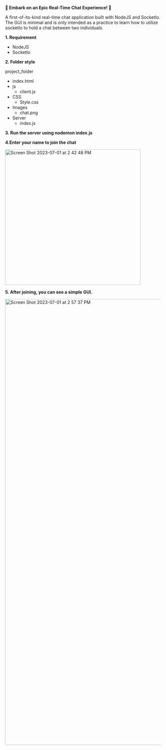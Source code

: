 **🚀 Embark on an Epic Real-Time Chat Experience! 🚀**

A first-of-its-kind real-time chat application built with NodeJS and SocketIo. The GUI is minimal and is only intended as a practice to learn how to utilize socketIo to hold a chat between two individuals.

**1. Requirement**

- NodeJS
- SocketIo

**2. Folder style**

project_folder
  - index.html
  - js
    - client.js
  - CSS
    - Style.css
  - Images
    - chat.png
  - Server
    - index.js

**3. Run the server using nodemon index.js**

**4.Enter your name to join the chat**

<img width="438" alt="Screen Shot 2023-07-01 at 2 42 48 PM" src="https://github.com/ashminarai/Reatime-chatapplication/assets/85731866/7f386acf-9dfb-441b-b4f2-5ed627d99941">

**5. After joining, you can see a simple GUI.**

<img width="1440" alt="Screen Shot 2023-07-01 at 2 57 37 PM" src="https://github.com/ashminarai/Reatime-chatapplication/assets/85731866/ed2c4b7a-f208-4476-bd3f-971b7febe798">



